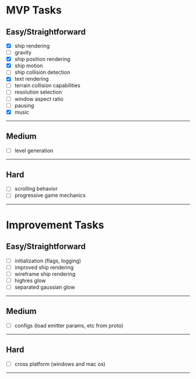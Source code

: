 # MVP Tasks
## Easy/Straightforward
- [x] ship rendering
- [ ] gravity
- [x] ship position rendering 
- [x] ship motion
- [ ] ship collision detection 
- [x] text rendering
- [ ] terrain collision capabilities
- [ ] resolution selection
- [ ] window aspect ratio
- [ ] pausing 
- [x] music
---
## Medium
- [ ] level generation
---
## Hard
- [ ] scrolling behavior
- [ ] progressive game mechanics
---

# Improvement Tasks
## Easy/Straightforward
- [ ] initialization (flags, logging)
- [ ] improved ship rendering
- [ ] wireframe ship rendering
- [ ] highres glow
- [ ] separated gaussian glow
---
## Medium
- [ ] configs (load emitter params, etc from proto)
---
## Hard
- [ ] cross platform (windows and mac os)
---